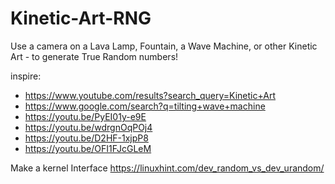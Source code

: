 # Kinetic-Art-RNG
Use a camera on a Lava Lamp, Fountain, a Wave Machine, or other Kinetic Art - to generate True Random numbers! 

inspire:
- https://www.youtube.com/results?search_query=Kinetic+Art
- https://www.google.com/search?q=tilting+wave+machine
- https://youtu.be/PyEI01y-e9E
- https://youtu.be/wdrgnOqPOj4
- https://youtu.be/D2HF-1xjpP8
- https://youtu.be/OFI1FJcGLeM

Make a kernel Interface https://linuxhint.com/dev_random_vs_dev_urandom/
